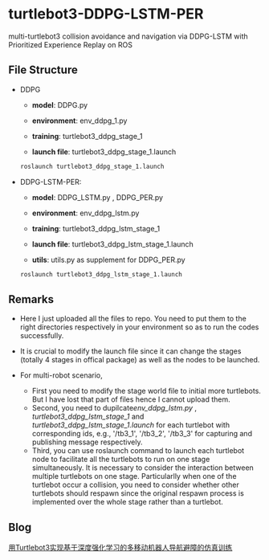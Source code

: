 # turtlebot3-DDPG-LSTM-PER
multi-turtlebot3 collision avoidance and navigation via DDPG-LSTM with Prioritized Experience Replay on ROS


## File Structure
* DDPG
  * **model**: DDPG.py
   
  * **environment**: env_ddpg_1.py
   
  * **training**: turtlebot3_ddpg_stage_1
   
  * **launch file**: turtlebot3_ddpg_stage_1.launch
  
  ```bash
  roslaunch turtlebot3_ddpg_stage_1.launch
  ```
 
* DDPG-LSTM-PER:

  * **model**: DDPG_LSTM.py ,  DDPG_PER.py
         
  * **environment**:  env_ddpg_lstm.py
  
  * **training**: turtlebot3_ddpg_lstm_stage_1
  
  * **launch file**: turtlebot3_ddpg_lstm_stage_1.launch
  
  * **utils**: utils.py as supplement for DDPG_PER.py
 
  ```bash
  roslaunch turtlebot3_ddpg_lstm_stage_1.launch
  ```

## Remarks
* Here I just uploaded all the files to repo. You need to put them to the right directories respectively in your environment so as to run the codes successfully.

* It is crucial to modify the launch file since it can change the stages (totally 4 stages in offical package) as well as the nodes to be launched.

* For multi-robot scenario,
  * First you need to modify the stage world file to initial more turtlebots. But I have lost that part of files hence I cannot upload them.
  * Second, you need to dupilcate*env_ddpg_lstm.py* , *turtlebot3_ddpg_lstm_stage_1* and *turtlebot3_ddpg_lstm_stage_1.launch* for each turtlebot with corresponding ids, e.g., '/tb3_1', '/tb3_2', '/tb3_3' for capturing and publishing message respectively. 
  * Third, you can use roslaunch command to launch each turtlebot node to facilitate all the turtlebots to run on one stage simultaneously. It is necessary to consider the interaction between multiple turtlebots on one stage. Particularlly when one of the turtlebot occur a collision, you need to consider whether other turtlebots should respawn since the original respawn process is implemented over the whole stage rather than a turtlebot.  
  
## Blog
[用Turtlebot3实现基于深度强化学习的多移动机器人导航避障的仿真训练](https://blog.csdn.net/Cameron_Rin/article/details/117027106)
